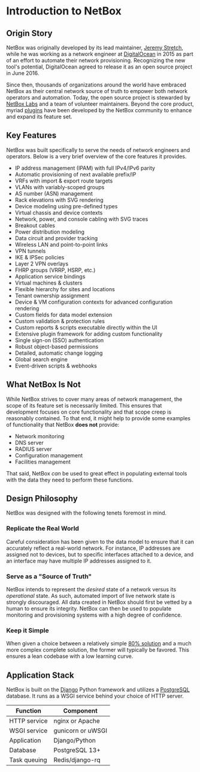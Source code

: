 # Introduction to NetBox

## Origin Story

NetBox was originally developed by its lead maintainer, [Jeremy Stretch](https://github.com/jeremystretch), while he was working as a network engineer at [DigitalOcean](https://www.digitalocean.com/) in 2015 as part of an effort to automate their network provisioning. Recognizing the new tool's potential, DigitalOcean agreed to release it as an open source project in June 2016.

Since then, thousands of organizations around the world have embraced NetBox as their central network source of truth to empower both network operators and automation. Today, the open source project is stewarded by [NetBox Labs](https://netboxlabs.com/) and a team of volunteer maintainers. Beyond the core product, myriad [plugins](https://netbox.dev/plugins/) have been developed by the NetBox community to enhance and expand its feature set.

## Key Features

NetBox was built specifically to serve the needs of network engineers and operators. Below is a very brief overview of the core features it provides.

* IP address management (IPAM) with full IPv4/IPv6 parity
* Automatic provisioning of next available prefix/IP
* VRFs with import & export route targets
* VLANs with variably-scoped groups
* AS number (ASN) management
* Rack elevations with SVG rendering
* Device modeling using pre-defined types
* Virtual chassis and device contexts
* Network, power, and console cabling with SVG traces
* Breakout cables
* Power distribution modeling
* Data circuit and provider tracking
* Wireless LAN and point-to-point links
* VPN tunnels
* IKE & IPSec policies
* Layer 2 VPN overlays
* FHRP groups (VRRP, HSRP, etc.)
* Application service bindings
* Virtual machines & clusters
* Flexible hierarchy for sites and locations
* Tenant ownership assignment
* Device & VM configuration contexts for advanced configuration rendering
* Custom fields for data model extension
* Custom validation & protection rules
* Custom reports & scripts executable directly within the UI
* Extensive plugin framework for adding custom functionality
* Single sign-on (SSO) authentication
* Robust object-based permissions
* Detailed, automatic change logging
* Global search engine
* Event-driven scripts & webhooks

## What NetBox Is Not

While NetBox strives to cover many areas of network management, the scope of its feature set is necessarily limited. This ensures that development focuses on core functionality and that scope creep is reasonably contained. To that end, it might help to provide some examples of functionality that NetBox **does not** provide:

* Network monitoring
* DNS server
* RADIUS server
* Configuration management
* Facilities management

That said, NetBox _can_ be used to great effect in populating external tools with the data they need to perform these functions.

## Design Philosophy

NetBox was designed with the following tenets foremost in mind.

### Replicate the Real World

Careful consideration has been given to the data model to ensure that it can accurately reflect a real-world network. For instance, IP addresses are assigned not to devices, but to specific interfaces attached to a device, and an interface may have multiple IP addresses assigned to it.

### Serve as a "Source of Truth"

NetBox intends to represent the _desired_ state of a network versus its _operational_ state. As such, automated import of live network state is strongly discouraged. All data created in NetBox should first be vetted by a human to ensure its integrity. NetBox can then be used to populate monitoring and provisioning systems with a high degree of confidence.

### Keep it Simple

When given a choice between a relatively simple [80% solution](https://en.wikipedia.org/wiki/Pareto_principle) and a much more complex complete solution, the former will typically be favored. This ensures a lean codebase with a low learning curve.

## Application Stack

NetBox is built on the [Django](https://djangoproject.com/) Python framework and utilizes a [PostgreSQL](https://www.postgresql.org/) database. It runs as a WSGI service behind your choice of HTTP server.

| Function           | Component         |
|--------------------|-------------------|
| HTTP service       | nginx or Apache   |
| WSGI service       | gunicorn or uWSGI |
| Application        | Django/Python     |
| Database           | PostgreSQL 13+    |
| Task queuing       | Redis/django-rq   |
